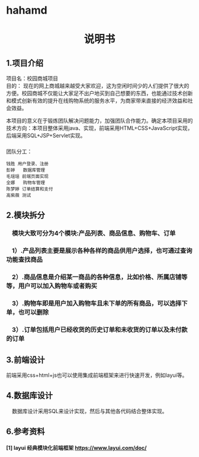 # hahamd
# <center>说明书</center>
## 1.项目介绍
项目名：校园商城项目<br/>
目的：
  现在的网上商城越来越受大家欢迎，这为空闲时间少的人们提供了很大的方便。校园商城不仅能让大家足不出户地买到自己想要的东西，也能通过技术创新和模式创新有效的提升在线购物系统的服务水平，为商家带来直接的经济效益和社会效益。<br/>

  本项目的意义在于锻炼团队解决问题能力，加强团队合作能力。确定本项目采用的技术方向：本项目整体采用java、实现，前端采用HTML+CSS+JavaScript实现，后端采用SQL+JSP+Servlet实现。
### 
团队分工：

    钱胜 用户登录、注册
    彭婷   数据库管理
    毛瑶瑶 前端页面实现
    全娜   购物车管理
    陈梦婷 订单结算和支付
    高紫薇 测试   

## 2.模块拆分
### &nbsp;&nbsp;&nbsp;&nbsp;模块大致可分为4个模块:产品列表、商品信息、购物车、订单
### &nbsp;&nbsp;&nbsp;&nbsp;1）.产品列表主要是展示各种各样的商品供用户选择，也可通过查询功能查找商品
### &nbsp;&nbsp;&nbsp;&nbsp;2）.商品信息是介绍某一商品的各种信息，比如价格、所属店铺等等，用户可以加入购物车或者购买
### &nbsp;&nbsp;&nbsp;&nbsp;3）.购物车即是用户加入购物车且未下单的所有商品，可以选择下单，也可以删除
### &nbsp;&nbsp;&nbsp;&nbsp;3）.订单包括用户已经收货的历史订单和未收货的订单以及未付款的订单


## 3.前端设计
前端采用css+html+js也可以使用集成前端框架来进行快速开发，例如layui等。<br/>


## 4.数据库设计
&nbsp;&nbsp;&nbsp;&nbsp;数据库设计采用SQL来设计实现，然后与其他各代码结合整体实现。


## 6.参考资料
#### [1] layui 经典模块化前端框架 https://www.layui.com/doc/

